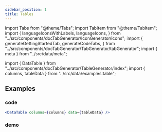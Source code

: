 ```yaml
---
sidebar_position: 1
title: Tables
---
```


import Tabs from "@theme/Tabs";
import TabItem from "@theme/TabItem";
import {
  languageIconsWithLabels,
  languageIcons,
} from "../src/components/docTabGenerator/IconGenerator/icons";
import {
  generateGettingStartedTab,
  generateCodeTabs,
} from "../src/components/docTabGenerator/TabGenerator/tabGenerator";
import { meta } from "../src/data/meta";

import { DataTable } from "../src/components/docTabGenerator/TableGenerator/index";
import { columns, tableData } from "../src/data/examples.table";


## Examples

### code

```jsx
<DataTable columns={columns} data={tableData} />
```

### demo

<DataTable columns={columns} data={tableData} />
